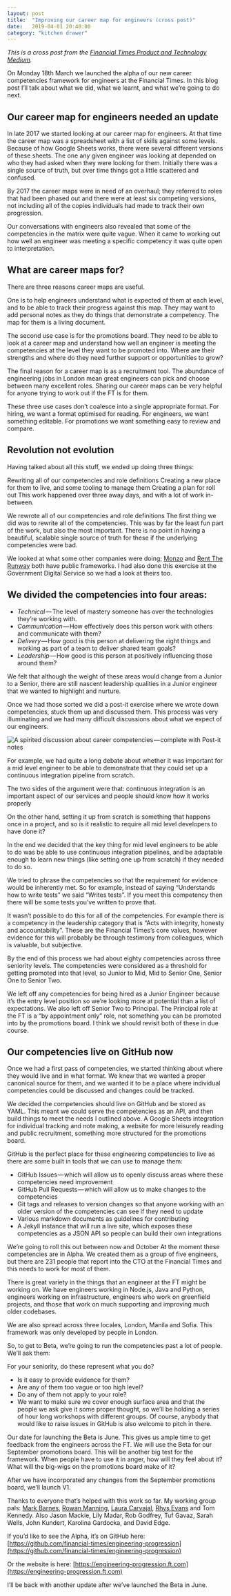 ```yaml
---
layout: post
title:  "Improving our career map for engineers (cross post)"
date:   2019-04-01 20:40:00
category: "kitchen drawer"
---
```


_This is a cross post from the [Financial Times Product and Technology Medium](https://medium.com/ft-product-technology/improving-our-career-map-for-engineers-4210185c6246)._

On Monday 18th March we launched the alpha of our new career competencies framework for engineers at the Financial Times. In this blog post I’ll talk about what we did, what we learnt, and what we’re going to do next.

## Our career map for engineers needed an update

In late 2017 we started looking at our career map for engineers. At that time the career map was a spreadsheet with a list of skills against some levels. Because of how Google Sheets works, there were several different versions of these sheets. The one any given engineer was looking at depended on who they had asked when they were looking for them. Initially there was a single source of truth, but over time things got a little scattered and confused.

By 2017 the career maps were in need of an overhaul; they referred to roles that had been phased out and there were at least six competing versions, not including all of the copies individuals had made to track their own progression.

Our conversations with engineers also revealed that some of the competencies in the matrix were quite vague. When it came to working out how well an engineer was meeting a specific competency it was quite open to interpretation.

## What are career maps for?

There are three reasons career maps are useful.

One is to help engineers understand what is expected of them at each level, and to be able to track their progress against this map. They may want to add personal notes as they do things that demonstrate a competency. The map for them is a living document.

The second use case is for the promotions board. They need to be able to look at a career map and understand how well an engineer is meeting the competencies at the level they want to be promoted into. Where are their strengths and where do they need further support or opportunities to grow?

The final reason for a career map is as a recruitment tool. The abundance of engineering jobs in London mean great engineers can pick and choose between many excellent roles. Sharing our career maps can be very helpful for anyone trying to work out if the FT is for them.

These three use cases don’t coalesce into a single appropriate format. For hiring, we want a format optimised for reading. For engineers, we want something editable. For promotions we want something easy to review and compare.

## Revolution not evolution

Having talked about all this stuff, we ended up doing three things:

Rewriting all of our competencies and role definitions
Creating a new place for them to live, and some tooling to manage them
Creating a plan for roll out
This work happened over three away days, and with a lot of work in-between.

We rewrote all of our competencies and role definitions
The first thing we did was to rewrite all of the competencies. This was by far the least fun part of the work, but also the most important. There is no point in having a beautiful, scalable single source of truth for these if the underlying competencies were bad.

We looked at what some other companies were doing; [Monzo](https://monzo.com/blog/2018/06/25/monzos-transparent-engineering-progression-framework/) and [Rent The Runway](http://dresscode.renttherunway.com/blog/ladder) both have public frameworks. I had also done this exercise at the Government Digital Service so we had a look at theirs too.

## We divided the competencies into four areas:

- *Technical* — The level of mastery someone has over the technologies they’re working with.
- *Communication* — How effectively does this person work with others and communicate with them?
- *Delivery* — How good is this person at delivering the right things and working as part of a team to deliver shared team goals?
- *Leadership* — How good is this person at positively influencing those around them?

We felt that although the weight of these areas would change from a Junior to a Senior, there are still nascent leadership qualities in a Junior engineer that we wanted to highlight and nurture.

Once we had those sorted we did a post-it exercise where we wrote down competencies, stuck them up and discussed them. This process was very illuminating and we had many difficult discussions about what we expect of our engineers.

![A spirited discussion about career competencies — complete with Post-it notes](/assets/img/career-progression.jpeg)

For example, we had quite a long debate about whether it was important for a mid level engineer to be able to demonstrate that they could set up a continuous integration pipeline from scratch.

The two sides of the argument were that: continuous integration is an important aspect of our services and people should know how it works properly

On the other hand, setting it up from scratch is something that happens once in a project, and so is it realistic to require all mid level developers to have done it?

In the end we decided that the key thing for mid level engineers to be able to do was be able to use continuous integration pipelines, and be adaptable enough to learn new things (like setting one up from scratch) if they needed to do so.

We tried to phrase the competencies so that the requirement for evidence would be inherently met. So for example, instead of saying “Understands how to write tests” we said “Writes tests”. If you meet this competency then there will be some tests you’ve written to prove that.

It wasn’t possible to do this for all of the competencies. For example there is a competency in the leadership category that is “Acts with integrity, honesty and accountability”. These are the Financial Times’s core values, however evidence for this will probably be through testimony from colleagues, which is valuable, but subjective.

By the end of this process we had about eighty competencies across three seniority levels. The competencies were considered as a threshold for getting promoted into that level, so Junior to Mid, Mid to Senior One, Senior One to Senior Two.

We left off any competencies for being hired as a Junior Engineer because it’s the entry level position so we’re looking more at potential than a list of expectations. We also left off Senior Two to Principal. The Principal role at the FT is a “by appointment only” role, not something you can be promoted into by the promotions board. I think we should revisit both of these in due course.

## Our competencies live on GitHub now

Once we had a first pass of competencies, we started thinking about where they would live and in what format. We knew that we wanted a proper canonical source for them, and we wanted it to be a place where individual competencies could be discussed and changes could be tracked.

We decided the competencies should live on GitHub and be stored as YAML. This meant we could serve the competencies as an API, and then build things to meet the needs I outlined above. A Google Sheets integration for individual tracking and note making, a website for more leisurely reading and public recruitment, something more structured for the promotions board.

GitHub is the perfect place for these engineering competencies to live as there are some built in tools that we can use to manage them:

- GitHub Issues — which will allow us to openly discuss areas where these competencies need improvement
- GitHub Pull Requests — which will allow us to make changes to the competencies
- Git tags and releases to version changes so that anyone working with an older version of the competencies can see if they need to update
- Various markdown documents as guidelines for contributing
- A Jekyll instance that will run a live site, which exposes these competencies as a JSON API so people can build their own integrations

We’re going to roll this out between now and October
At the moment these competencies are in Alpha. We created them as a group of five engineers, but there are 231 people that report into the CTO at the Financial Times and this needs to work for most of them.

There is great variety in the things that an engineer at the FT might be working on. We have engineers working in Node.js, Java and Python, engineers working on infrastructure, engineers who work on greenfield projects, and those that work on much supporting and improving much older codebases.

We are also spread across three locales, London, Manila and Sofia. This framework was only developed by people in London.

So, to get to Beta, we’re going to run the competencies past a lot of people. We’ll ask them:

For your seniority, do these represent what you do?
- Is it easy to provide evidence for them?
- Are any of them too vague or too high level?
- Do any of them not apply to your role?
- We want to make sure we cover enough surface area and that the people we ask give it some proper thought, so we’ll be holding a series of hour long workshops with different groups. Of course, anybody that would like to raise issues in GitHub is also welcome to pitch in there.

Our date for launching the Beta is June. This gives us ample time to get feedback from the engineers across the FT. We will use the Beta for our September promotions board. This will be another big test for the framework. When people have to use it in anger, how will they feel about it? What will the big-wigs on the promotions board make of it?

After we have incorporated any changes from the September promotions board, we’ll launch V1.

Thanks to everyone that’s helped with this work so far. My working group pals: [Mark Barnes](https://twitter.com/barnes_tweets), [Rowan Manning](https://twitter.com/rowanmanning), [Laura Carvajal](https://twitter.com/lc512k), [Rhys Evans](https://twitter.com/wheresrhys) and Tom Kennedy. Also Jason Mackie, Lily Madar, Rob Godfrey, Tuf Gavaz, Sarah Wells, John Kundert, Karolina Gardocka, and David Edge.

If you’d like to see the Alpha, it’s on GitHub here: [https://github.com/financial-times/engineering-progression](https://github.com/financial-times/engineering-progression)

Or the website is here: [https://engineering-progression.ft.com](https://engineering-progression.ft.com)

I’ll be back with another update after we’ve launched the Beta in June.
